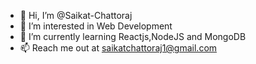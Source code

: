 - 👋 Hi, I’m @Saikat-Chattoraj
- 👀 I’m interested in Web Development
- 🌱 I’m currently learning Reactjs,NodeJS and MongoDB
- 📫 Reach me out at saikatchattoraj1@gmail.com

<!---
Saikat-Chattoraj/Saikat-Chattoraj is a ✨ special ✨ repository because its `README.md` (this file) appears on your GitHub profile.
You can click the Preview link to take a look at your changes.
--->
